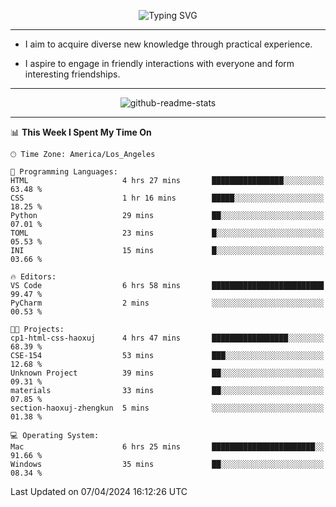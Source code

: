 <p align="center">
  <img src="https://readme-typing-svg.demolab.com?font=Fira+Code&weight=500&size=32&duration=2500&pause=1600&center=true&vCenter=true&random=false&width=1024&height=64&lines=Hi+there+%F0%9F%91%8B;I'm+delighted+you+could+make+it+here+%F0%9F%8E%89;I'm+Harry%2C+a+college+student+still+finding+my+way" alt="Typing SVG" />
</p>


---


- I aim to acquire diverse new knowledge through practical experience.

- I aspire to engage in friendly interactions with everyone and form interesting friendships.


---


<p align="center">
  <img src="https://github-readme-stats.vercel.app/api?username=Harry-Jing&show_icons=true" alt="github-readme-stats"/>
</p>


---

<!--START_SECTION:waka-->
📊 **This Week I Spent My Time On** 

```text
🕑︎ Time Zone: America/Los_Angeles

💬 Programming Languages: 
HTML                     4 hrs 27 mins       ████████████████░░░░░░░░░   63.48 % 
CSS                      1 hr 16 mins        █████░░░░░░░░░░░░░░░░░░░░   18.25 % 
Python                   29 mins             ██░░░░░░░░░░░░░░░░░░░░░░░   07.01 % 
TOML                     23 mins             █░░░░░░░░░░░░░░░░░░░░░░░░   05.53 % 
INI                      15 mins             █░░░░░░░░░░░░░░░░░░░░░░░░   03.66 % 

🔥 Editors: 
VS Code                  6 hrs 58 mins       █████████████████████████   99.47 % 
PyCharm                  2 mins              ░░░░░░░░░░░░░░░░░░░░░░░░░   00.53 % 

🐱‍💻 Projects: 
cp1-html-css-haoxuj      4 hrs 47 mins       █████████████████░░░░░░░░   68.39 % 
CSE-154                  53 mins             ███░░░░░░░░░░░░░░░░░░░░░░   12.68 % 
Unknown Project          39 mins             ██░░░░░░░░░░░░░░░░░░░░░░░   09.31 % 
materials                33 mins             ██░░░░░░░░░░░░░░░░░░░░░░░   07.85 % 
section-haoxuj-zhengkun  5 mins              ░░░░░░░░░░░░░░░░░░░░░░░░░   01.38 % 

💻 Operating System: 
Mac                      6 hrs 25 mins       ███████████████████████░░   91.66 % 
Windows                  35 mins             ██░░░░░░░░░░░░░░░░░░░░░░░   08.34 % 
```


 Last Updated on 07/04/2024 16:12:26 UTC
<!--END_SECTION:waka-->
